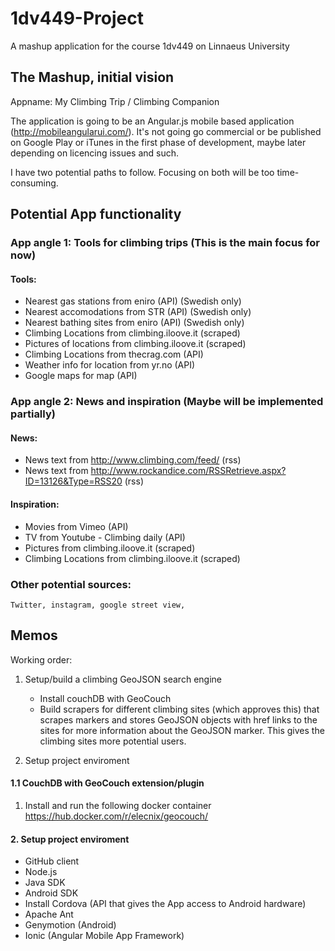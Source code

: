 # 1dv449-Project
A mashup application for the course 1dv449 on Linnaeus University

## The Mashup, initial vision

Appname: My Climbing Trip / Climbing Companion

The application is going to be an Angular.js mobile based application (http://mobileangularui.com/). It's not going go commercial or be published on Google Play or iTunes in the first phase of development, maybe later depending on licencing issues and such.
   
I have two potential paths to follow. Focusing on both will be too time-consuming.

## Potential App functionality 

### App angle 1: Tools for climbing trips (This is the main focus for now)

#### Tools:
- Nearest gas stations from eniro (API) (Swedish only)
- Nearest accomodations from STR (API) (Swedish only)
- Nearest bathing sites from eniro (API) (Swedish only)
- Climbing Locations from climbing.iloove.it (scraped)
- Pictures of locations from climbing.iloove.it (scraped)
- Climbing Locations from thecrag.com (API)
- Weather info for location from yr.no (API)
- Google maps for map (API)

### App angle 2: News and inspiration (Maybe will be implemented partially)

#### News:
- News text from http://www.climbing.com/feed/ (rss)
- News text from http://www.rockandice.com/RSSRetrieve.aspx?ID=13126&Type=RSS20 (rss)

#### Inspiration: 
- Movies from Vimeo (API)
- TV from Youtube - Climbing daily (API)
- Pictures from climbing.iloove.it (scraped)
- Climbing Locations from climbing.iloove.it (scraped)


### Other potential sources:

	Twitter, instagram, google street view, 
	
## Memos

Working order:
1. Setup/build a climbing GeoJSON search engine
    - Install couchDB with GeoCouch
    - Build scrapers for different climbing sites (which approves this) that scrapes markers and stores GeoJSON objects with href links to the sites for more information about the GeoJSON marker. This gives the climbing sites more potential users.

2. Setup project enviroment

#### 1.1 CouchDB with GeoCouch extension/plugin

1. Install and run the following docker container https://hub.docker.com/r/elecnix/geocouch/

#### 2. Setup project enviroment
- GitHub client
- Node.js
- Java SDK
- Android SDK
- Install Cordova (API that gives the App access to Android hardware)
- Apache Ant
- Genymotion (Android)
- Ionic (Angular Mobile App Framework)
